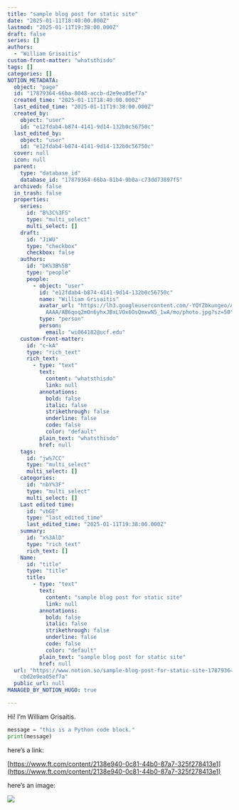 ```yaml
---
title: "sample blog post for static site"
date: "2025-01-11T18:40:00.000Z"
lastmod: "2025-01-11T19:38:00.000Z"
draft: false
series: []
authors:
  - "William Grisaitis"
custom-front-matter: "whatsthisdo"
tags: []
categories: []
NOTION_METADATA:
  object: "page"
  id: "17879364-66ba-8048-accb-d2e9ea05ef7a"
  created_time: "2025-01-11T18:40:00.000Z"
  last_edited_time: "2025-01-11T19:38:00.000Z"
  created_by:
    object: "user"
    id: "e12fdab4-b874-4141-9d14-132b0c56750c"
  last_edited_by:
    object: "user"
    id: "e12fdab4-b874-4141-9d14-132b0c56750c"
  cover: null
  icon: null
  parent:
    type: "database_id"
    database_id: "17879364-66ba-81b4-9b0a-c73dd73897f5"
  archived: false
  in_trash: false
  properties:
    series:
      id: "B%3C%3FS"
      type: "multi_select"
      multi_select: []
    draft:
      id: "JiWU"
      type: "checkbox"
      checkbox: false
    authors:
      id: "bK%3B%5B"
      type: "people"
      people:
        - object: "user"
          id: "e12fdab4-b874-4141-9d14-132b0c56750c"
          name: "William Grisaitis"
          avatar_url: "https://lh3.googleusercontent.com/-YQYZbkungeo/AAAAAAAAAAI/AAAAAAA\
            AAAA/AB6qoq2mOn6yhxJBxLVOx6OsQmxwN5_1wA/mo/photo.jpg?sz=50"
          type: "person"
          person:
            email: "wi064182@ucf.edu"
    custom-front-matter:
      id: "c~kA"
      type: "rich_text"
      rich_text:
        - type: "text"
          text:
            content: "whatsthisdo"
            link: null
          annotations:
            bold: false
            italic: false
            strikethrough: false
            underline: false
            code: false
            color: "default"
          plain_text: "whatsthisdo"
          href: null
    tags:
      id: "jw%7CC"
      type: "multi_select"
      multi_select: []
    categories:
      id: "nbY%3F"
      type: "multi_select"
      multi_select: []
    Last edited time:
      id: "vbGE"
      type: "last_edited_time"
      last_edited_time: "2025-01-11T19:38:00.000Z"
    summary:
      id: "x%3AlD"
      type: "rich_text"
      rich_text: []
    Name:
      id: "title"
      type: "title"
      title:
        - type: "text"
          text:
            content: "sample blog post for static site"
            link: null
          annotations:
            bold: false
            italic: false
            strikethrough: false
            underline: false
            code: false
            color: "default"
          plain_text: "sample blog post for static site"
          href: null
  url: "https://www.notion.so/sample-blog-post-for-static-site-1787936466ba8048ac\
    cbd2e9ea05ef7a"
  public_url: null
MANAGED_BY_NOTION_HUGO: true

---
```



Hi! I’m William Grisaitis.


```python
message = "this is a Python code block."
print(message)
```


here’s a link:


[https://www.ft.com/content/2138e940-0c81-44b0-87a7-325f278413e1](https://www.ft.com/content/2138e940-0c81-44b0-87a7-325f278413e1)


here’s an image:


![](https://notion-hugo-static-site.pages.dev/api?block_id=17879364-66ba-80cf-8344-fff5b4f0616a)

